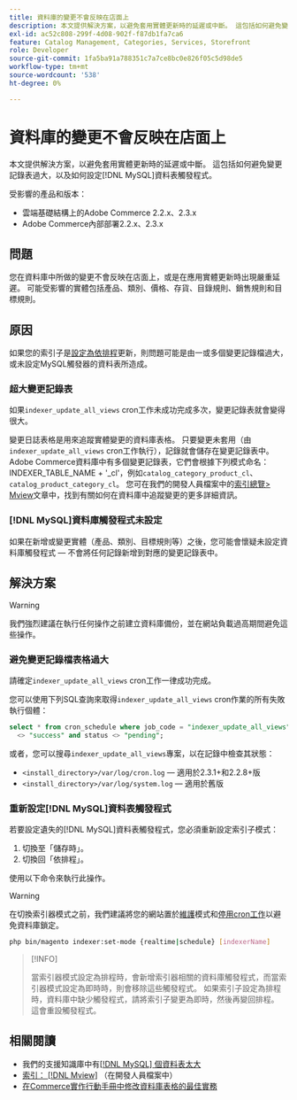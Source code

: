 ```yaml
---
title: 資料庫的變更不會反映在店面上
description: 本文提供解決方案，以避免套用實體更新時的延遲或中斷。 這包括如何避免變更記錄表過大，以及如何設定 [!DNL MySQL] 資料表觸發程式。
exl-id: ac52c808-299f-4d08-902f-f87db1fa7ca6
feature: Catalog Management, Categories, Services, Storefront
role: Developer
source-git-commit: 1fa5ba91a788351c7a7ce8bc0e826f05c5d98de5
workflow-type: tm+mt
source-wordcount: '538'
ht-degree: 0%

---
```


# 資料庫的變更不會反映在店面上

本文提供解決方案，以避免套用實體更新時的延遲或中斷。 這包括如何避免變更記錄表過大，以及如何設定[!DNL MySQL]資料表觸發程式。

受影響的產品和版本：

* 雲端基礎結構上的Adobe Commerce 2.2.x、2.3.x
* Adobe Commerce內部部署2.2.x、2.3.x

## 問題

您在資料庫中所做的變更不會反映在店面上，或是在應用實體更新時出現嚴重延遲。 可能受影響的實體包括產品、類別、價格、存貨、目錄規則、銷售規則和目標規則。

## 原因

如果您的索引子是[設定為依排程](https://devdocs.magento.com/guides/v2.3/config-guide/cli/config-cli-subcommands-index.html#configure-indexers)更新，則問題可能是由一或多個變更記錄檔過大，或未設定MySQL觸發器的資料表所造成。

### 超大變更記錄表

如果`indexer_update_all_views` cron工作未成功完成多次，變更記錄表就會變得很大。

變更日誌表格是用來追蹤實體變更的資料庫表格。 只要變更未套用（由`indexer_update_all_views` cron工作執行），記錄就會儲存在變更記錄表中。 Adobe Commerce資料庫中有多個變更記錄表，它們會根據下列模式命名： INDEXER\_TABLE\_NAME + &#39;\_cl&#39;，例如`catalog_category_product_cl`、`catalog_product_category_cl`。 您可在我們的開發人員檔案中的[索引總覽> Mview](https://devdocs.magento.com/guides/v2.3/extension-dev-guide/indexing.html#m2devgde-mview)文章中，找到有關如何在資料庫中追蹤變更的更多詳細資訊。

### [!DNL MySQL]資料庫觸發程式未設定

如果在新增或變更實體（產品、類別、目標規則等）之後，您可能會懷疑未設定資料庫觸發程式 — 不會將任何記錄新增到對應的變更記錄表中。

## 解決方案

>[!WARNING]
>
>我們強烈建議在執行任何操作之前建立資料庫備份，並在網站負載過高期間避免這些操作。

### 避免變更記錄檔表格過大

請確定`indexer_update_all_views` cron工作一律成功完成。

您可以使用下列SQL查詢來取得`indexer_update_all_views` cron作業的所有失敗執行個體：

```sql
select * from cron_schedule where job_code = "indexer_update_all_views" and status
  <> "success" and status <> "pending";
```

或者，您可以搜尋`indexer_update_all_views`專案，以在記錄中檢查其狀態：

* `<install_directory>/var/log/cron.log` — 適用於2.3.1+和2.2.8+版
* `<install_directory>/var/log/system.log` — 適用於舊版

### 重新設定[!DNL MySQL]資料表觸發程式

若要設定遺失的[!DNL MySQL]資料表觸發程式，您必須重新設定索引子模式：

1. 切換至「儲存時」。
1. 切換回「依排程」。

使用以下命令來執行此操作。

>[!WARNING]
>
>在切換索引器模式之前，我們建議將您的網站置於[維護](https://experienceleague.adobe.com/docs/commerce-operations/configuration-guide/setup/application-modes.html#maintenance-mode)模式和[停用cron工作](https://experienceleague.adobe.com/docs/commerce-cloud-service/user-guide/configure/app/properties/crons-property.html#disable-cron-jobs)以避免資料庫鎖定。

```bash
php bin/magento indexer:set-mode {realtime|schedule} [indexerName]
```

>[!INFO]
>
>當索引器模式設定為排程時，會新增索引器相關的資料庫觸發程式，而當索引器模式設定為即時時，則會移除這些觸發程式。 如果索引子設定為排程時，資料庫中缺少觸發程式，請將索引子變更為即時，然後再變回排程。 這會重設觸發程式。

## 相關閱讀

* 我們的支援知識庫中有[[!DNL MySQL] 個資料表太大](https://experienceleague.adobe.com/en/docs/commerce-knowledge-base/kb/troubleshooting/database/mysql-tables-are-too-large)
* [索引： [!DNL Mview]](https://developer.adobe.com/commerce/php/development/components/indexing/#mview) （在開發人員檔案中）
* [在Commerce實作行動手冊中修改資料庫表格的最佳實務](https://experienceleague.adobe.com/en/docs/commerce-operations/implementation-playbook/best-practices/development/modifying-core-and-third-party-tables#why-adobe-recommends-avoiding-modifications)
